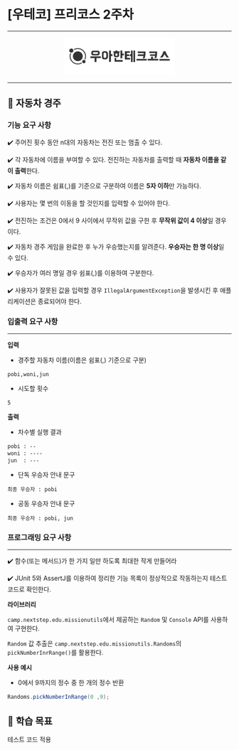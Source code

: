 # [우테코] 프리코스 2주차 


---
<p align="center">
    <img src="src/main/resources/logo.png" alt="우아한테크코스" width="250px">
</p>

---

## :rocket: 자동차 경주

### 기능 요구 사항

✔️  주어진 횟수 동안 n대의 자동차는 전진 또는 멈출 수 있다.

✔️ 각 자동차에 이름을 부여할 수 있다. 전진하는 자동차를 출력할 때 **자동차 이름을 같이 출력**한다.

✔️ 자동차 이름은 쉼표(,)를 기준으로 구분하여 이름은 **5자 이하**만 가능하다.   

✔️ 사용자는 몇 번의 이동을 할 것인지를 입력할 수 있어야 한다.   

✔️ 전진하는 조건은 0에서 9 사이에서 무작위 값을 구한 후 **무작위 값이 4 이상**일 경우이다.  

✔️ 자동차 경주 게임을 완료한 후 누가 우승했는지를 알려준다. **우승자는 한 명 이상**일 수 있다.   

✔️ 우승자가 여러 명일 경우 쉼표(,)를 이용하여 구분한다.   

✔️ 사용자가 잘못된 값을 입력할 경우 `IllegalArgumentException`을 발생시킨 후 애플리케이션은 종료되어야 한다. 



### 입출력 요구 사항
---

**입력**
- 경주할 자동차 이름(이름은 쉼표(,) 기준으로 구분)
```
pobi,woni,jun
```

- 시도할 횟수
```
5
```

**출력**
- 차수별 실행 결과
```
pobi : --
woni : ----
jun  : ---
```

- 단독 우승자 안내 문구
```
최종 우승자 : pobi
```

- 공동 우승자 안내 문구
```
최종 우승자 : pobi, jun
```



### 프로그래밍 요구 사항
---

✔️ 함수(또는 메서드)가 한 가지 일만 하도록 최대한 작게 만들어라   
   
✔️ JUnit 5와 AssertJ를 이용하여 정리한 기능 목록이 정상적으로 작동하는지 테스트 코드로 확인한다.   
   
 
**라이브러리**   
   
`camp.nextstep.edu.missionutils`에서 제공하는 `Random` 및 `Console` API를 사용하여 구현한다.
   
`Random` 값 추출은 `camp.nextstep.edu.missionutils.Randoms`의 `pickNumberInrRange()`를 활용한다.
   
**사용 예시**
- 0에서 9까지의 정수 중 한 개의 정수 반환
```java
Randoms.pickNumberInRange(0 ,9);
```

## 🍒 학습 목표

테스트 코드 적용











